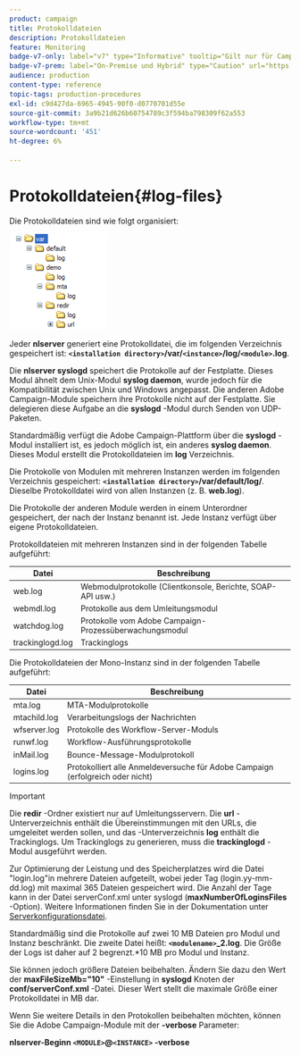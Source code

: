 ```yaml
---
product: campaign
title: Protokolldateien
description: Protokolldateien
feature: Monitoring
badge-v7-only: label="v7" type="Informative" tooltip="Gilt nur für Campaign Classic v7"
badge-v7-prem: label="On-Premise und Hybrid" type="Caution" url="https://experienceleague.adobe.com/docs/campaign-classic/using/installing-campaign-classic/architecture-and-hosting-models/hosting-models-lp/hosting-models.html?lang=de" tooltip="Gilt nur für Hybrid- und On-Premise-Bereitstellungen"
audience: production
content-type: reference
topic-tags: production-procedures
exl-id: c9d427da-6965-4945-90f0-d0770701d55e
source-git-commit: 3a9b21d626b60754789c3f594ba798309f62a553
workflow-type: tm+mt
source-wordcount: '451'
ht-degree: 6%

---
```


# Protokolldateien{#log-files}



Die Protokolldateien sind wie folgt organisiert:

![](assets/d_ncs_directory.png)

Jeder **nlserver** generiert eine Protokolldatei, die im folgenden Verzeichnis gespeichert ist: **`<installation directory>`/var/`<instance>`/log/`<module>`.log**.

Die **nlserver syslogd** speichert die Protokolle auf der Festplatte. Dieses Modul ähnelt dem Unix-Modul **syslog daemon**, wurde jedoch für die Kompatibilität zwischen Unix und Windows angepasst. Die anderen Adobe Campaign-Module speichern ihre Protokolle nicht auf der Festplatte. Sie delegieren diese Aufgabe an die **syslogd** -Modul durch Senden von UDP-Paketen.

Standardmäßig verfügt die Adobe Campaign-Plattform über die **syslogd** -Modul installiert ist, es jedoch möglich ist, ein anderes **syslog daemon**. Dieses Modul erstellt die Protokolldateien im **log** Verzeichnis.

Die Protokolle von Modulen mit mehreren Instanzen werden im folgenden Verzeichnis gespeichert: **`<installation directory>`/var/default/log/**. Dieselbe Protokolldatei wird von allen Instanzen (z. B. **web.log**).

Die Protokolle der anderen Module werden in einem Unterordner gespeichert, der nach der Instanz benannt ist. Jede Instanz verfügt über eigene Protokolldateien.

Protokolldateien mit mehreren Instanzen sind in der folgenden Tabelle aufgeführt:

| Datei | Beschreibung |
|---|---|
| web.log | Webmodulprotokolle (Clientkonsole, Berichte, SOAP-API usw.) |
| webmdl.log | Protokolle aus dem Umleitungsmodul |
| watchdog.log | Protokolle vom Adobe Campaign-Prozessüberwachungsmodul |
| trackinglogd.log | Trackinglogs          |

Die Protokolldateien der Mono-Instanz sind in der folgenden Tabelle aufgeführt:

| Datei | Beschreibung |
|---|---|
| mta.log | MTA-Modulprotokolle |
| mtachild.log | Verarbeitungslogs der Nachrichten |
| wfserver.log | Protokolle des Workflow-Server-Moduls |
| runwf.log | Workflow-Ausführungsprotokolle |
| inMail.log | Bounce-Message-Modulprotokoll |
| logins.log | Protokolliert alle Anmeldeversuche für Adobe Campaign (erfolgreich oder nicht) |

>[!IMPORTANT]
>
>Die **redir** -Ordner existiert nur auf Umleitungsservern. Die **url** -Unterverzeichnis enthält die Übereinstimmungen mit den URLs, die umgeleitet werden sollen, und das -Unterverzeichnis **log** enthält die Trackinglogs. Um Trackinglogs zu generieren, muss die **trackinglogd** -Modul ausgeführt werden.

Zur Optimierung der Leistung und des Speicherplatzes wird die Datei &quot;login.log&quot;in mehrere Dateien aufgeteilt, wobei jeder Tag (login.yy-mm-dd.log) mit maximal 365 Dateien gespeichert wird. Die Anzahl der Tage kann in der Datei serverConf.xml unter syslogd (**maxNumberOfLoginsFiles** -Option). Weitere Informationen finden Sie in der Dokumentation unter [Serverkonfigurationsdatei](../../installation/using/the-server-configuration-file.md#syslogd).

Standardmäßig sind die Protokolle auf zwei 10 MB Dateien pro Modul und Instanz beschränkt. Die zweite Datei heißt: **`<modulename>`_2.log**. Die Größe der Logs ist daher auf 2 begrenzt.&#42;10 MB pro Modul und Instanz.

Sie können jedoch größere Dateien beibehalten. Ändern Sie dazu den Wert der **maxFileSizeMb=&quot;10&quot;** -Einstellung in **syslogd** Knoten der **conf/serverConf.xml** -Datei. Dieser Wert stellt die maximale Größe einer Protokolldatei in MB dar.

Wenn Sie weitere Details in den Protokollen beibehalten möchten, können Sie die Adobe Campaign-Module mit der **-verbose** Parameter:

**nlserver-Beginn `<MODULE>`@`<INSTANCE>` -verbose**
